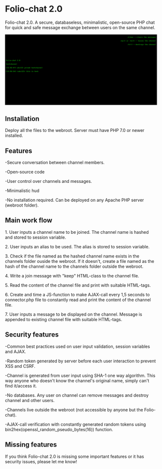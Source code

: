 <h1>Folio-chat 2.0</h1><p>

<p>Folio-chat 2.0. A secure, databaseless, minimalistic, open-source PHP chat for quick and safe message exchange between users on the same channel.</p>
<img src="https://raw.githubusercontent.com/kekenin/Folio-chat/master/folioChat.png">



</p><h2>Installation</h2><p>Deploy all the files to the webroot. Server must have PHP 7.0 or newer installed.</p>



<h2>Features</h2>

<p>-Secure conversation between channel members.</p>
<p>-Open-source code</p>
<p>-User control over channels and messages.</p>
<p>-Minimalistic hud</p>
<p>-No installation required. Can be deployed on any Apache PHP server (webroot folder).</p>


<h2>Main work flow</h2>
<p>1. User inputs a channel name to be joined. The channel name is hashed and stored to session variable.</p>
<p>2. User inputs an alias to be used. The alias is stored to session variable.</p>
<p>3. Check if the file named as the hashed channel name exists in the channels folder ouside the webroot. If it doesn't, create a file named as the hash of the channel name to the channels folder outside the webroot.
<p>4. Write a join message with "keep" HTML-class to the channel file.</p>
<p>5. Read the content of the channel file and print with suitable HTML-tags.</p>
<p>6. Create and time a JS-function to make AJAX-call every 1,5 seconds to connector.php file to constantly read and print the content of the channel file.</p>
<p>7. User inputs a message to be displayed on the channel. Message is appended to existing channel file with suitable HTML-tags.</p>
  
<h2>Security features</h2>

<p>-Common best practices used on user input validation, session variables and AJAX.</p>
<p>-Random token generated by server before each user interaction to prevent XSS and CSRF.</p>
<p>-Channel is generated from user input using SHA-1 one way algorithm. This way anyone who doesn't know the channel's original name, simply can't find it/access it.</p>
<p>-No databases. Any user on channel can remove messages and destroy channel and other users.</p>
<p>-Channels live outside the webroot (not accessible by anyone but the Folio-chat).</p>
<p>-AJAX-call verification with constantly generated random tokens using bin2hex(openssl_random_pseudo_bytes(16)) function.</p>

<h2>Missing features</h2>
<p>If you think Folio-chat 2.0 is missing some important features or it has security issues, please let me know!</p>
